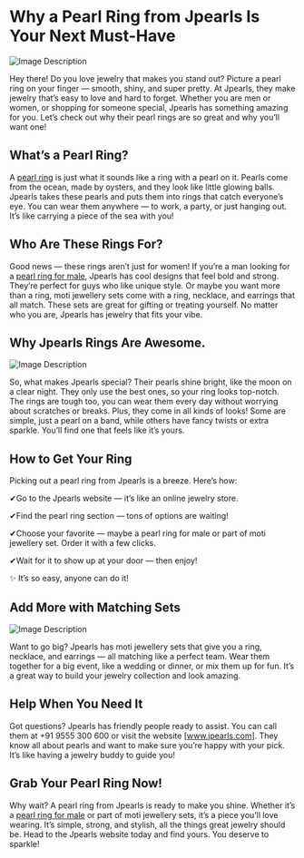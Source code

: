 # Why a Pearl Ring from Jpearls Is Your Next Must-Have
![Image Description](https://miro.medium.com/v2/resize:fit:2000/format:webp/1*DzABXgZCXrI_Ew8J-DZEZw.png)

Hey there! Do you love jewelry that makes you stand out? Picture a pearl ring on your finger — smooth, shiny, and super pretty. At Jpearls, they make jewelry that’s easy to love and hard to forget. Whether you are men or women, or shopping for someone special, Jpearls has something amazing for you. Let’s check out why their pearl rings are so great and why you’ll want one!

## What’s a Pearl Ring?
A [pearl ring](https://www.jpearls.com/mens-jewellery.html/) is just what it sounds like a ring with a pearl on it. Pearls come from the ocean, made by oysters, and they look like little glowing balls. Jpearls takes these pearls and puts them into rings that catch everyone’s eye. You can wear them anywhere — to work, a party, or just hanging out. It’s like carrying a piece of the sea with you!

## Who Are These Rings For?
Good news — these rings aren’t just for women! If you’re a man looking for a [pearl ring for male](https://www.jpearls.com/mens-jewellery.html/), Jpearls has cool designs that feel bold and strong. They’re perfect for guys who like unique style. Or maybe you want more than a ring, moti jewellery sets come with a ring, necklace, and earrings that all match. These sets are great for gifting or treating yourself. No matter who you are, Jpearls has jewelry that fits your vibe.

## Why Jpearls Rings Are Awesome.

![Image Description](https://miro.medium.com/v2/resize:fit:2000/format:webp/1*zbQpEutKAplPTfGQlk9bnQ.png)

So, what makes Jpearls special? Their pearls shine bright, like the moon on a clear night. They only use the best ones, so your ring looks top-notch. The rings are tough too, you can wear them every day without worrying about scratches or breaks. Plus, they come in all kinds of looks! Some are simple, just a pearl on a band, while others have fancy twists or extra sparkle. You’ll find one that feels like it’s yours.

## How to Get Your Ring
Picking out a pearl ring from Jpearls is a breeze. Here’s how:

✔Go to the Jpearls website — it’s like an online jewelry store.

✔Find the pearl ring section — tons of options are waiting!

✔Choose your favorite — maybe a pearl ring for male or part of moti jewellery set. Order it with a few clicks.

✔Wait for it to show up at your door — then enjoy!

✨ It’s so easy, anyone can do it!

## Add More with Matching Sets

![Image Description](https://miro.medium.com/v2/resize:fit:2000/format:webp/1*3QGPjrzXLtxLxblBHdanrQ.png)

Want to go big? Jpearls has moti jewellery sets that give you a ring, necklace, and earrings — all matching like a perfect team. Wear them together for a big event, like a wedding or dinner, or mix them up for fun. It’s a great way to build your jewelry collection and look amazing.

## Help When You Need It
Got questions? Jpearls has friendly people ready to assist. You can call them at +91 9555 300 600 or visit the website [www.jpearls.com]. They know all about pearls and want to make sure you’re happy with your pick. It’s like having a jewelry buddy to guide you!

## Grab Your Pearl Ring Now!
Why wait? A pearl ring from Jpearls is ready to make you shine. Whether it’s a [pearl ring for male](https://www.jpearls.com/mens-jewellery.html/) or part of moti jewellery sets, it’s a piece you’ll love wearing. It’s simple, strong, and stylish, all the things great jewelry should be. Head to the Jpearls website today and find yours. You deserve to sparkle!

